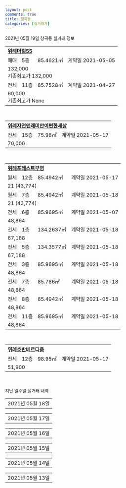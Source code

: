 ```yaml
---
layout: post
comments: true
title: 창곡동
categories: [실거래가]
---
```


2021년 05월 19일 창곡동 실거래 정보

<table>
  <tr>
    <td colspan="4" style="font-weight: bold;"><a href="https://search.naver.com/search.naver?query=위례더힐55">위례더힐55</a></td>
  </tr>
    
  <tr>
    <td>매매</td>
    <td>5층</td>
    <td>85.4621㎡</td>
    <td>계약일 2021-05-05</td>
  </tr>
  <tr>
    <td colspan="4">132,000<br>기존최고가 132,000</td>
  </tr>
    
  <tr>
    <td>전세</td>
    <td>11층</td>
    <td>85.7528㎡</td>
    <td>계약일 2021-04-27</td>
  </tr>
  <tr>
    <td colspan="4">60,000<br>기존최고가 None</td>
  </tr>
    
</table>
<br>
<table>
  <tr>
    <td colspan="4" style="font-weight: bold;"><a href="https://search.naver.com/search.naver?query=위례자연앤래미안이편한세상">위례자연앤래미안이편한세상</a></td>
  </tr>
    
  <tr>
    <td>전세</td>
    <td>15층</td>
    <td>75.98㎡</td>
    <td>계약일 2021-05-17</td>
  </tr>
  <tr>
    <td colspan="4">70,000</td>
  </tr>
    
</table>
<br>
<table>
  <tr>
    <td colspan="4" style="font-weight: bold;"><a href="https://search.naver.com/search.naver?query=위례포레스트부영">위례포레스트부영</a></td>
  </tr>
    
  <tr>
    <td>월세</td>
    <td>12층</td>
    <td>85.4942㎡</td>
    <td>계약일 2021-05-17</td>
  </tr>
  <tr>
    <td colspan="4">21 (43,774)</td>
  </tr>
    
  <tr>
    <td>월세</td>
    <td>7층</td>
    <td>85.4942㎡</td>
    <td>계약일 2021-05-18</td>
  </tr>
  <tr>
    <td colspan="4">21 (43,774)</td>
  </tr>
    
  <tr>
    <td>전세</td>
    <td>6층</td>
    <td>85.9695㎡</td>
    <td>계약일 2021-05-07</td>
  </tr>
  <tr>
    <td colspan="4">48,864</td>
  </tr>
    
  <tr>
    <td>전세</td>
    <td>1층</td>
    <td>134.2637㎡</td>
    <td>계약일 2021-05-18</td>
  </tr>
  <tr>
    <td colspan="4">67,188</td>
  </tr>
    
  <tr>
    <td>전세</td>
    <td>5층</td>
    <td>134.3577㎡</td>
    <td>계약일 2021-05-18</td>
  </tr>
  <tr>
    <td colspan="4">67,188</td>
  </tr>
    
  <tr>
    <td>전세</td>
    <td>3층</td>
    <td>85.9695㎡</td>
    <td>계약일 2021-05-18</td>
  </tr>
  <tr>
    <td colspan="4">48,864</td>
  </tr>
    
  <tr>
    <td>전세</td>
    <td>7층</td>
    <td>85.786㎡</td>
    <td>계약일 2021-05-18</td>
  </tr>
  <tr>
    <td colspan="4">48,864</td>
  </tr>
    
  <tr>
    <td>전세</td>
    <td>8층</td>
    <td>85.4942㎡</td>
    <td>계약일 2021-05-18</td>
  </tr>
  <tr>
    <td colspan="4">48,864</td>
  </tr>
    
  <tr>
    <td>전세</td>
    <td>11층</td>
    <td>85.9695㎡</td>
    <td>계약일 2021-05-18</td>
  </tr>
  <tr>
    <td colspan="4">48,864</td>
  </tr>
    
</table>
<br>
<table>
  <tr>
    <td colspan="4" style="font-weight: bold;"><a href="https://search.naver.com/search.naver?query=위례호반베르디움">위례호반베르디움</a></td>
  </tr>
    
  <tr>
    <td>전세</td>
    <td>12층</td>
    <td>98.95㎡</td>
    <td>계약일 2021-05-17</td>
  </tr>
  <tr>
    <td colspan="4">51,900</td>
  </tr>
    
</table>
    
<div style="margin-top: 50px; margin-bottom: 13px">지난 일주일 실거래 내역</div>

  <table style="width: 100%; margin-bottom: 1px">
      <tr class="header">
        <td>2021년 05월 18일</td>
      </tr>
      <tr class="child" style="display: none">
        <td>
            
        <table>
          <tr>
            <td colspan="4" style="font-weight: bold;"><a href="https://search.naver.com/search.naver?query=위례호반베르디움">위례호반베르디움</a></td>
          </tr>

          <tr>
            <td>매매</td>
            <td>2층</td>
            <td>98.95㎡</td>
            <td>계약일 2021-05-10</td>
          </tr>
          <tr>
            <td colspan="4">148,000<br>기존최고가 148,000</td>
          </tr>
    
        </table>
        <table style="margin-top: 5px">
          <tr>
            <td colspan="4" style="font-weight: bold;"><a href="https://search.naver.com/search.naver?query=위례더힐55">위례더힐55</a></td>
          </tr>
    
          <tr>
            <td>전세</td>
            <td>8층</td>
            <td>149.0052㎡</td>
            <td>계약일 2021-05-15</td>
          </tr>
          <tr>
            <td colspan="4">116,000</td>
          </tr>
    
        </table>
        <table style="margin-top: 5px">
          <tr>
            <td colspan="4" style="font-weight: bold;"><a href="https://search.naver.com/search.naver?query=위례자연앤래미안이편한세상">위례자연앤래미안이편한세상</a></td>
          </tr>
    
          <tr>
            <td>전세</td>
            <td>14층</td>
            <td>84.98㎡</td>
            <td>계약일 2021-05-15</td>
          </tr>
          <tr>
            <td colspan="4">79,000</td>
          </tr>
    
        </table>
        <table style="margin-top: 5px">
          <tr>
            <td colspan="4" style="font-weight: bold;"><a href="https://search.naver.com/search.naver?query=위례자연앤센트럴자이">위례자연앤센트럴자이</a></td>
          </tr>
    
          <tr>
            <td>전세</td>
            <td>7층</td>
            <td>51.89㎡</td>
            <td>계약일 2021-05-15</td>
          </tr>
          <tr>
            <td colspan="4">62,000</td>
          </tr>
    
          <tr>
            <td>전세</td>
            <td>13층</td>
            <td>74.99㎡</td>
            <td>계약일 2021-05-15</td>
          </tr>
          <tr>
            <td colspan="4">75,000</td>
          </tr>
    
        </table>
        <table style="margin-top: 5px">
          <tr>
            <td colspan="4" style="font-weight: bold;"><a href="https://search.naver.com/search.naver?query=위례포레스트부영">위례포레스트부영</a></td>
          </tr>
    
          <tr>
            <td>월세</td>
            <td>13층</td>
            <td>85.786㎡</td>
            <td>계약일 2021-05-17</td>
          </tr>
          <tr>
            <td colspan="4">21 (43,774)</td>
          </tr>
    
          <tr>
            <td>월세</td>
            <td>6층</td>
            <td>85.4942㎡</td>
            <td>계약일 2021-05-17</td>
          </tr>
          <tr>
            <td colspan="4">21 (43,774)</td>
          </tr>
    
          <tr>
            <td>전세</td>
            <td>7층</td>
            <td>134.3577㎡</td>
            <td>계약일 2021-05-13</td>
          </tr>
          <tr>
            <td colspan="4">67,188</td>
          </tr>
    
          <tr>
            <td>전세</td>
            <td>10층</td>
            <td>85.4942㎡</td>
            <td>계약일 2021-05-17</td>
          </tr>
          <tr>
            <td colspan="4">48,864</td>
          </tr>
    
          <tr>
            <td>전세</td>
            <td>10층</td>
            <td>85.4942㎡</td>
            <td>계약일 2021-05-17</td>
          </tr>
          <tr>
            <td colspan="4">48,864</td>
          </tr>
    
          <tr>
            <td>전세</td>
            <td>9층</td>
            <td>134.2637㎡</td>
            <td>계약일 2021-05-14</td>
          </tr>
          <tr>
            <td colspan="4">67,188</td>
          </tr>
    
          <tr>
            <td>전세</td>
            <td>8층</td>
            <td>134.3415㎡</td>
            <td>계약일 2021-05-17</td>
          </tr>
          <tr>
            <td colspan="4">67,188</td>
          </tr>
    
          <tr>
            <td>전세</td>
            <td>12층</td>
            <td>134.2637㎡</td>
            <td>계약일 2021-05-17</td>
          </tr>
          <tr>
            <td colspan="4">67,188</td>
          </tr>
    
          <tr>
            <td>전세</td>
            <td>11층</td>
            <td>85.786㎡</td>
            <td>계약일 2021-05-17</td>
          </tr>
          <tr>
            <td colspan="4">48,864</td>
          </tr>
    
          <tr>
            <td>전세</td>
            <td>11층</td>
            <td>85.786㎡</td>
            <td>계약일 2021-05-17</td>
          </tr>
          <tr>
            <td colspan="4">48,864</td>
          </tr>
    
          <tr>
            <td>전세</td>
            <td>2층</td>
            <td>85.786㎡</td>
            <td>계약일 2021-05-17</td>
          </tr>
          <tr>
            <td colspan="4">48,864</td>
          </tr>
    
        </table>
    
        </td>
      </tr>
  </table>
    
  <table style="width: 100%; margin-bottom: 1px">
      <tr class="header">
        <td>2021년 05월 17일</td>
      </tr>
      <tr class="child" style="display: none">
        <td>
            
        <table>
          <tr>
            <td colspan="4" style="font-weight: bold;"><a href="https://search.naver.com/search.naver?query=실거래정보없음">실거래정보없음</a></td>
          </tr>

        </table>
    
        </td>
      </tr>
  </table>
    
  <table style="width: 100%; margin-bottom: 1px">
      <tr class="header">
        <td>2021년 05월 16일</td>
      </tr>
      <tr class="child" style="display: none">
        <td>
            
        <table>
          <tr>
            <td colspan="4" style="font-weight: bold;"><a href="https://search.naver.com/search.naver?query=실거래정보없음">실거래정보없음</a></td>
          </tr>

        </table>
    
        </td>
      </tr>
  </table>
    
  <table style="width: 100%; margin-bottom: 1px">
      <tr class="header">
        <td>2021년 05월 15일</td>
      </tr>
      <tr class="child" style="display: none">
        <td>
            
        <table>
          <tr>
            <td colspan="4" style="font-weight: bold;"><a href="https://search.naver.com/search.naver?query=위례자연앤센트럴자이">위례자연앤센트럴자이</a></td>
          </tr>

          <tr>
            <td>매매</td>
            <td>6층</td>
            <td>51.89㎡</td>
            <td>계약일 2021-04-22</td>
          </tr>
          <tr>
            <td colspan="4">116,800<br>기존최고가 116,800</td>
          </tr>
    
        </table>
        <table style="margin-top: 5px">
          <tr>
            <td colspan="4" style="font-weight: bold;"><a href="https://search.naver.com/search.naver?query=래미안위례">래미안위례</a></td>
          </tr>
    
          <tr>
            <td>전세</td>
            <td>12층</td>
            <td>101.19㎡</td>
            <td>계약일 2021-04-10</td>
          </tr>
          <tr>
            <td colspan="4">95,000</td>
          </tr>
    
        </table>
        <table style="margin-top: 5px">
          <tr>
            <td colspan="4" style="font-weight: bold;"><a href="https://search.naver.com/search.naver?query=위례더힐55">위례더힐55</a></td>
          </tr>
    
          <tr>
            <td>전세</td>
            <td>13층</td>
            <td>147.7121㎡</td>
            <td>계약일 2021-05-01</td>
          </tr>
          <tr>
            <td colspan="4">76,650</td>
          </tr>
    
        </table>
        <table style="margin-top: 5px">
          <tr>
            <td colspan="4" style="font-weight: bold;"><a href="https://search.naver.com/search.naver?query=위례센트럴 푸르지오">위례센트럴 푸르지오</a></td>
          </tr>
    
          <tr>
            <td>월세</td>
            <td>14층</td>
            <td>101.965㎡</td>
            <td>계약일 2021-04-27</td>
          </tr>
          <tr>
            <td colspan="4">240 (15,000)</td>
          </tr>
    
        </table>
        <table style="margin-top: 5px">
          <tr>
            <td colspan="4" style="font-weight: bold;"><a href="https://search.naver.com/search.naver?query=위례아트리버푸르지오2단지">위례아트리버푸르지오2단지</a></td>
          </tr>
    
          <tr>
            <td>월세</td>
            <td>10층</td>
            <td>97.7044㎡</td>
            <td>계약일 2021-05-12</td>
          </tr>
          <tr>
            <td colspan="4">55 (70,000)</td>
          </tr>
    
          <tr>
            <td>전세</td>
            <td>13층</td>
            <td>104.7692㎡</td>
            <td>계약일 2021-05-12</td>
          </tr>
          <tr>
            <td colspan="4">99,000</td>
          </tr>
    
        </table>
        <table style="margin-top: 5px">
          <tr>
            <td colspan="4" style="font-weight: bold;"><a href="https://search.naver.com/search.naver?query=위례포레스트부영">위례포레스트부영</a></td>
          </tr>
    
          <tr>
            <td>전세</td>
            <td>2층</td>
            <td>85.4942㎡</td>
            <td>계약일 2021-05-13</td>
          </tr>
          <tr>
            <td colspan="4">48,864</td>
          </tr>
    
          <tr>
            <td>전세</td>
            <td>9층</td>
            <td>85.4942㎡</td>
            <td>계약일 2021-05-14</td>
          </tr>
          <tr>
            <td colspan="4">48,864</td>
          </tr>
    
          <tr>
            <td>전세</td>
            <td>11층</td>
            <td>85.9695㎡</td>
            <td>계약일 2021-05-14</td>
          </tr>
          <tr>
            <td colspan="4">48,864</td>
          </tr>
    
          <tr>
            <td>전세</td>
            <td>6층</td>
            <td>85.786㎡</td>
            <td>계약일 2021-05-13</td>
          </tr>
          <tr>
            <td colspan="4">48,864</td>
          </tr>
    
          <tr>
            <td>전세</td>
            <td>7층</td>
            <td>85.4942㎡</td>
            <td>계약일 2021-05-14</td>
          </tr>
          <tr>
            <td colspan="4">48,864</td>
          </tr>
    
        </table>
        <table style="margin-top: 5px">
          <tr>
            <td colspan="4" style="font-weight: bold;"><a href="https://search.naver.com/search.naver?query=위례호반베르디움">위례호반베르디움</a></td>
          </tr>
    
          <tr>
            <td>전세</td>
            <td>23층</td>
            <td>98.95㎡</td>
            <td>계약일 2021-03-06</td>
          </tr>
          <tr>
            <td colspan="4">75,000</td>
          </tr>
    
        </table>
    
        </td>
      </tr>
  </table>
    
  <table style="width: 100%; margin-bottom: 1px">
      <tr class="header">
        <td>2021년 05월 14일</td>
      </tr>
      <tr class="child" style="display: none">
        <td>
            
        <table>
          <tr>
            <td colspan="4" style="font-weight: bold;"><a href="https://search.naver.com/search.naver?query=위례아트리버푸르지오2단지">위례아트리버푸르지오2단지</a></td>
          </tr>

          <tr>
            <td>매매</td>
            <td>6층</td>
            <td>104.7692㎡</td>
            <td>계약일 2021-04-17</td>
          </tr>
          <tr>
            <td colspan="4">179,000<br>기존최고가 179,000</td>
          </tr>
    
        </table>
        <table style="margin-top: 5px">
          <tr>
            <td colspan="4" style="font-weight: bold;"><a href="https://search.naver.com/search.naver?query=위례더힐55">위례더힐55</a></td>
          </tr>
    
          <tr>
            <td>전세</td>
            <td>3층</td>
            <td>85.4621㎡</td>
            <td>계약일 2021-03-12</td>
          </tr>
          <tr>
            <td colspan="4">47,250</td>
          </tr>
    
        </table>
        <table style="margin-top: 5px">
          <tr>
            <td colspan="4" style="font-weight: bold;"><a href="https://search.naver.com/search.naver?query=위례보미리즌빌">위례보미리즌빌</a></td>
          </tr>
    
          <tr>
            <td>월세</td>
            <td>2층</td>
            <td>94.6㎡</td>
            <td>계약일 2021-04-13</td>
          </tr>
          <tr>
            <td colspan="4">50 (45,000)</td>
          </tr>
    
        </table>
        <table style="margin-top: 5px">
          <tr>
            <td colspan="4" style="font-weight: bold;"><a href="https://search.naver.com/search.naver?query=위례포레스트부영">위례포레스트부영</a></td>
          </tr>
    
          <tr>
            <td>월세</td>
            <td>3층</td>
            <td>85.4942㎡</td>
            <td>계약일 2021-05-12</td>
          </tr>
          <tr>
            <td colspan="4">21 (43,774)</td>
          </tr>
    
          <tr>
            <td>월세</td>
            <td>10층</td>
            <td>85.786㎡</td>
            <td>계약일 2021-05-13</td>
          </tr>
          <tr>
            <td colspan="4">21 (43,774)</td>
          </tr>
    
          <tr>
            <td>전세</td>
            <td>2층</td>
            <td>134.3415㎡</td>
            <td>계약일 2021-05-11</td>
          </tr>
          <tr>
            <td colspan="4">67,188</td>
          </tr>
    
          <tr>
            <td>전세</td>
            <td>13층</td>
            <td>134.3415㎡</td>
            <td>계약일 2021-05-13</td>
          </tr>
          <tr>
            <td colspan="4">67,188</td>
          </tr>
    
          <tr>
            <td>전세</td>
            <td>5층</td>
            <td>134.3415㎡</td>
            <td>계약일 2021-05-13</td>
          </tr>
          <tr>
            <td colspan="4">67,188</td>
          </tr>
    
          <tr>
            <td>전세</td>
            <td>5층</td>
            <td>85.4942㎡</td>
            <td>계약일 2021-05-13</td>
          </tr>
          <tr>
            <td colspan="4">48,864</td>
          </tr>
    
          <tr>
            <td>전세</td>
            <td>14층</td>
            <td>134.3415㎡</td>
            <td>계약일 2021-05-13</td>
          </tr>
          <tr>
            <td colspan="4">67,188</td>
          </tr>
    
          <tr>
            <td>전세</td>
            <td>2층</td>
            <td>134.3577㎡</td>
            <td>계약일 2021-05-12</td>
          </tr>
          <tr>
            <td colspan="4">67,188</td>
          </tr>
    
          <tr>
            <td>전세</td>
            <td>4층</td>
            <td>85.4942㎡</td>
            <td>계약일 2021-05-13</td>
          </tr>
          <tr>
            <td colspan="4">48,864</td>
          </tr>
    
        </table>
    
        </td>
      </tr>
  </table>
    
  <table style="width: 100%; margin-bottom: 1px">
      <tr class="header">
        <td>2021년 05월 13일</td>
      </tr>
      <tr class="child" style="display: none">
        <td>
            
        <table>
          <tr>
            <td colspan="4" style="font-weight: bold;"><a href="https://search.naver.com/search.naver?query=위례아트리버푸르지오2단지">위례아트리버푸르지오2단지</a></td>
          </tr>

          <tr>
            <td>매매</td>
            <td>11층</td>
            <td>97.7044㎡</td>
            <td>계약일 2021-05-03</td>
          </tr>
          <tr>
            <td colspan="4">188,000<br>기존최고가 188,000</td>
          </tr>
    
        </table>
        <table style="margin-top: 5px">
          <tr>
            <td colspan="4" style="font-weight: bold;"><a href="https://search.naver.com/search.naver?query=래미안위례">래미안위례</a></td>
          </tr>
    
          <tr>
            <td>전세</td>
            <td>13층</td>
            <td>101.86㎡</td>
            <td>계약일 2021-04-06</td>
          </tr>
          <tr>
            <td colspan="4">90,000</td>
          </tr>
    
        </table>
        <table style="margin-top: 5px">
          <tr>
            <td colspan="4" style="font-weight: bold;"><a href="https://search.naver.com/search.naver?query=위례31단지">위례31단지</a></td>
          </tr>
    
          <tr>
            <td>월세</td>
            <td>8층</td>
            <td>46.99㎡</td>
            <td>계약일 2021-05-11</td>
          </tr>
          <tr>
            <td colspan="4">12 (8,947)</td>
          </tr>
    
        </table>
        <table style="margin-top: 5px">
          <tr>
            <td colspan="4" style="font-weight: bold;"><a href="https://search.naver.com/search.naver?query=위례더힐55">위례더힐55</a></td>
          </tr>
    
          <tr>
            <td>월세</td>
            <td>18층</td>
            <td>85.4621㎡</td>
            <td>계약일 2021-05-08</td>
          </tr>
          <tr>
            <td colspan="4">90 (40,000)</td>
          </tr>
    
          <tr>
            <td>전세</td>
            <td>3층</td>
            <td>85.4621㎡</td>
            <td>계약일 2021-05-05</td>
          </tr>
          <tr>
            <td colspan="4">68,000</td>
          </tr>
    
        </table>
        <table style="margin-top: 5px">
          <tr>
            <td colspan="4" style="font-weight: bold;"><a href="https://search.naver.com/search.naver?query=위례센트럴 푸르지오">위례센트럴 푸르지오</a></td>
          </tr>
    
          <tr>
            <td>전세</td>
            <td>16층</td>
            <td>101.649㎡</td>
            <td>계약일 2021-03-29</td>
          </tr>
          <tr>
            <td colspan="4">69,000</td>
          </tr>
    
        </table>
        <table style="margin-top: 5px">
          <tr>
            <td colspan="4" style="font-weight: bold;"><a href="https://search.naver.com/search.naver?query=위례역푸르지오4단지">위례역푸르지오4단지</a></td>
          </tr>
    
          <tr>
            <td>전세</td>
            <td>7층</td>
            <td>83.001㎡</td>
            <td>계약일 2021-05-07</td>
          </tr>
          <tr>
            <td colspan="4">56,100</td>
          </tr>
    
        </table>
        <table style="margin-top: 5px">
          <tr>
            <td colspan="4" style="font-weight: bold;"><a href="https://search.naver.com/search.naver?query=위례자연앤래미안이편한세상">위례자연앤래미안이편한세상</a></td>
          </tr>
    
          <tr>
            <td>전세</td>
            <td>10층</td>
            <td>84.95㎡</td>
            <td>계약일 2021-05-12</td>
          </tr>
          <tr>
            <td colspan="4">54,600</td>
          </tr>
    
        </table>
        <table style="margin-top: 5px">
          <tr>
            <td colspan="4" style="font-weight: bold;"><a href="https://search.naver.com/search.naver?query=위례자연앤센트럴자이">위례자연앤센트럴자이</a></td>
          </tr>
    
          <tr>
            <td>전세</td>
            <td>4층</td>
            <td>59.83㎡</td>
            <td>계약일 2021-05-12</td>
          </tr>
          <tr>
            <td colspan="4">63,000</td>
          </tr>
    
        </table>
        <table style="margin-top: 5px">
          <tr>
            <td colspan="4" style="font-weight: bold;"><a href="https://search.naver.com/search.naver?query=위례포레스트부영">위례포레스트부영</a></td>
          </tr>
    
          <tr>
            <td>월세</td>
            <td>10층</td>
            <td>85.4942㎡</td>
            <td>계약일 2021-05-12</td>
          </tr>
          <tr>
            <td colspan="4">21 (43,774)</td>
          </tr>
    
          <tr>
            <td>월세</td>
            <td>7층</td>
            <td>85.4942㎡</td>
            <td>계약일 2021-05-12</td>
          </tr>
          <tr>
            <td colspan="4">21 (43,774)</td>
          </tr>
    
          <tr>
            <td>전세</td>
            <td>10층</td>
            <td>85.9695㎡</td>
            <td>계약일 2021-05-11</td>
          </tr>
          <tr>
            <td colspan="4">48,864</td>
          </tr>
    
          <tr>
            <td>전세</td>
            <td>5층</td>
            <td>134.2637㎡</td>
            <td>계약일 2021-05-12</td>
          </tr>
          <tr>
            <td colspan="4">67,188</td>
          </tr>
    
          <tr>
            <td>전세</td>
            <td>7층</td>
            <td>85.4942㎡</td>
            <td>계약일 2021-05-12</td>
          </tr>
          <tr>
            <td colspan="4">48,864</td>
          </tr>
    
          <tr>
            <td>전세</td>
            <td>12층</td>
            <td>85.4942㎡</td>
            <td>계약일 2021-05-12</td>
          </tr>
          <tr>
            <td colspan="4">48,864</td>
          </tr>
    
          <tr>
            <td>전세</td>
            <td>2층</td>
            <td>85.4942㎡</td>
            <td>계약일 2021-05-12</td>
          </tr>
          <tr>
            <td colspan="4">48,864</td>
          </tr>
    
          <tr>
            <td>전세</td>
            <td>11층</td>
            <td>134.3415㎡</td>
            <td>계약일 2021-05-12</td>
          </tr>
          <tr>
            <td colspan="4">67,188</td>
          </tr>
    
          <tr>
            <td>전세</td>
            <td>11층</td>
            <td>85.4942㎡</td>
            <td>계약일 2021-05-12</td>
          </tr>
          <tr>
            <td colspan="4">48,864</td>
          </tr>
    
          <tr>
            <td>전세</td>
            <td>2층</td>
            <td>85.4942㎡</td>
            <td>계약일 2021-05-12</td>
          </tr>
          <tr>
            <td colspan="4">48,864</td>
          </tr>
    
        </table>
    
        </td>
      </tr>
  </table>
    

